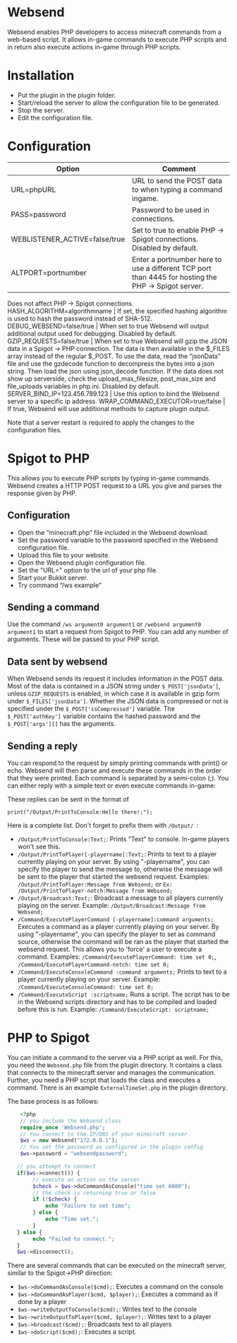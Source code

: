 
# Websend

Websend enables PHP developers to access minecraft commands from a web-based script.
It allows in-game commands to execute PHP scripts and in return also execute actions in-game through PHP scripts.

# Installation

* Put the plugin in the plugin folder.
* Start/reload the server to allow the configuration file to be generated.
* Stop the server.
* Edit the configuration file.

# Configuration


Option | Comment
-------|--------
URL=phpURL | URL to send the POST data to when typing a command ingame.
PASS=password | Password to be used in connections.
WEBLISTENER_ACTIVE=false/true | Set to true to enable PHP -> Spigot connections. Disabled by default.
ALTPORT=portnumber | Enter a portnumber here to use a different TCP port than 4445 for hosting the PHP -> Spigot server.
Does not affect PHP -> Spigot connections.
HASH_ALGORITHM=algorithmname | If set, the specified hashing algorithm is used to hash the password instead of SHA-512.
DEBUG_WEBSEND=false/true | When set to true Websend will output additional output used for debugging. Disabled by default.
GZIP_REQUESTS=false/true | When set to true Websend will gzip the JSON data in a Spigot -> PHP connection. The data is then available in the $_FILES array instead of the regular $_POST. To use the data, read the "jsonData" file and use the gzdecode function to decompress the bytes into a json string. Then load the json using json_decode function. If the data does not show up serverside, check the upload_max_filesize, post_max_size and file_uploads variables in php.ini. Disabled by default.
SERVER_BIND_IP=123.456.789.123 | Use this option to bind the Websend server to a specific ip address.
WRAP_COMMAND_EXECUTOR=true/false | If true, Websend will use additional methods to capture plugin output. 

Note that a server restart is required to apply the changes to the configuration files.

# Spigot to PHP 

This allows you to execute PHP scripts by typing in-game commands. Websend creates a HTTP POST request to a URL you give and parses the response given by PHP.

## Configuration

* Open the “minecraft.php” file included in the Websend download.
* Set the password variable to the password specified in the Websend configuration file.
* Upload this file to your website.
* Open the Websend plugin configuration file.
* Set the "URL=" option to the url of your php file.
* Start your Bukkit server.
* Try command “/ws example”

## Sending a command

Use the command `/ws argument0 argument1` or `/websend argument0 argument1` to start a request from Spigot to PHP.  You can add any number of arguments. These will be passed to your PHP script.

## Data sent by websend

When Websend sends its request it includes information in the POST data.  Most of the data is contained in a JSON string under `$_POST['jsonData']`, unless `GZIP_REQUESTS` is enabled, in which case it is available in gzip form under `$_FILES['jsonData']`. Whether the JSON data is compressed or not is specified under the `$_POST['isCompressed']` variable. The `$_POST['authKey']` variable contains the hashed password and the `$_POST['args'][]` has the arguments.

## Sending a reply

You can respond to the request by simply printing commands with print() or echo. Websend will then parse and execute these commands in the order that they were printed. Each command is separated by a semi-colon (;).
You can either reply with a simple text or even execute commands in-game:

These replies can be sent in the format of

    print("/Output/PrintToConsole:Hello there!;");
    
Here is a complete list. Don't forget to prefix them with `/Output/ `:

*   `/Output/PrintToConsole:Text;`: Prints "Text" to console. In-game players won't see this.
*   `/Output/PrintToPlayer[-playername]:Text;`: Prints to text to a player currently playing on your server.
    By using "-playername", you can specify the player to send the message to, otherwise the message will be sent to the player that started the websend request.
    Examples: `/Output/PrintToPlayer:Message from Websend;` or `Ex: /Output/PrintToPlayer-notch:Message from Websend;`
*    `/Output/Broadcast:Text;`: Broadcast a message to all players currently playing on the server.
    Example: `/Output/Broadcast:Message from Websend;`
*   `/Command/ExecutePlayerCommand [-playername]:command arguments;` 
    Executes a command as a player currently playing on your server. By using "-playername", you can specify the player to set as command source, otherwise the command will be ran as the player that started the websend request. This allows you to 'force' a user to execute a command.
    Examples: `/Command/ExecutePlayerCommand: time set 0;`, `/Command/ExecutePlayerCommand-notch: time set 0;`
*   `/Command/ExecuteConsoleCommand :command arguments;`
    Prints to text to a player currently playing on your server.
    Example: `/Command/ExecuteConsoleCommand: time set 0;`
*   `/Command/ExecuteScript :scriptname;`
    Runs a script. The script has to be in the Websend scripts directory and has to be compiled and loaded before this is run.
    Example: `/Command/ExecuteScript: scriptname;`


# PHP to Spigot
You can initiate a command to the server via a PHP script as well. For this, you need the `Websend.php` file from the plugin directory. It contains a class that connects to the minecraft server and manages the communication. Further, you need a PHP script that loads the class and executes a command. There is an example `ExternalTimeSet.php` in the plugin directory.

The base process is as follows:
````php
    <?php
    // you include the Websend class
    require_once 'Websend.php';
    // You connect to the IP/DNS of your minecraft server
    $ws = new Websend("172.0.0.1");
    // You set the password as configured in the plugin config
    $ws->password = "websendpassword";

   // you attempt to connect
   if($ws->connect()) {
        // execute an action on the server
        $check = $ws->doCommandAsConsole("time set 6000");
        // the check is returning true or false
        if (!$check) {
            echo "Failure to set time";
        } else {
            echo "Time set.";
        }
   } else {
        echo "Failed to connect.";
   }
   $ws->disconnect();
````
There are several commands that can be executed on the minecraft server, similar to the Spigot->PHP direction:

* `$ws->doCommandAsConsole($cmd);`:  Executes a command on the console
* `$ws->doCommandAsPlayer($cmd, $player);`: Executes a command as if done by a player
* `$ws->writeOutputToConsole($cmd);`: Writes text to the console
* `$ws->writeOutputToPlayer($cmd, $player);`: Writes text to a player
* `$ws->broadcast($cmd);`: Broadcasts text to all players
* `$ws->doScript($cmd);`: Executes a script.

